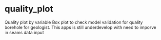 # quality_plot
Quality plot by variable
Box plot to check model validation for quality borehole for geologist. This apps is still underdevelop with need to imporve in seams data input
